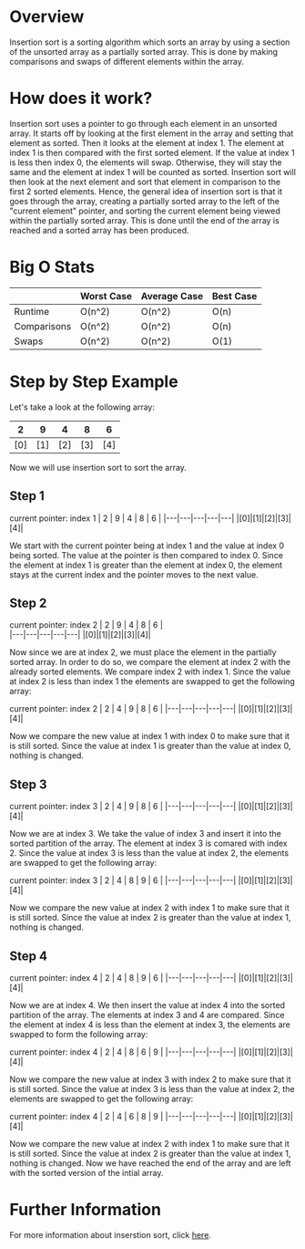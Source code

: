 # Overview

Insertion sort is a sorting algorithm which sorts an array by using a section of the unsorted array as a partially sorted array. This is done by making comparisons and swaps of different elements within the array.

# How does it work?

Insertion sort uses a pointer to go through each element in an unsorted array. It starts off by looking at the first element in the array and setting that element as sorted. Then it looks at the element at index 1. The element at index 1 is then compared with the first sorted element. If the value at index 1 is less then index 0, the elements will swap. Otherwise, they will stay the same and the element at index 1 will be counted as sorted. Insertion sort will then look at the next element and sort that element in comparison to the first 2 sorted elements. Hence, the general idea of insertion sort is that it goes through the array, creating a partially sorted array to the left of the "current element" pointer, and sorting the current element being viewed within the partially sorted array. This is done until the end of the array is reached and a sorted array has been produced.

# Big O Stats

|            | Worst Case | Average Case | Best Case |
|------------|------------|--------------|-----------|
| Runtime    | O(n^2)     | O(n^2)       |  O(n)     |
| Comparisons| O(n^2)     | O(n^2)       |  O(n)     |
| Swaps      | O(n^2)     | O(n^2)       |  O(1)     |

# Step by Step Example

Let's take a look at the following array:


| 2 | 9 | 4 | 8 | 6 |
|---|---|---|---|---|
|[0]|[1]|[2]|[3]|[4]|


Now we will use insertion sort to sort the array.

## Step 1

current pointer: index 1
| 2 | 9 | 4 | 8 | 6 |
|---|---|---|---|---|
|[0]|[1]|[2]|[3]|[4]|

We start with the current pointer being at index 1 and the value at index 0 being sorted. The value at the pointer is then compared to index 0. Since the element at index 1 is greater than the element at index 0, the element stays at the current index and the pointer moves to the next value.

## Step 2

current pointer: index 2
| 2 | 9 | 4 | 8 | 6 |  
|---|---|---|---|---|
|[0]|[1]|[2]|[3]|[4]|

Now since we are at index 2, we must place the element in the partially sorted array. In order to do so, we compare the element at index 2 with the already sorted elements. We compare index 2 with index 1. Since the value at index 2 is less than index 1 the elements are swapped to get the following array:

current pointer: index 2
| 2 | 4 | 9 | 8 | 6 |
|---|---|---|---|---|
|[0]|[1]|[2]|[3]|[4]|

Now we compare the new value at index 1 with index 0 to make sure that it is still sorted. Since the value at index 1 is greater than the value at index 0, nothing is changed.

## Step 3

current pointer: index 3
| 2 | 4 | 9 | 8 | 6 |
|---|---|---|---|---|
|[0]|[1]|[2]|[3]|[4]|

Now we are at index 3. We take the value of index 3 and insert it into the sorted partition of the array. The element at index 3 is comared with index 2. Since the value at index 3 is less than the value at index 2, the elements are swapped to get the following array:

current pointer: index 3
| 2 | 4 | 8 | 9 | 6 |
|---|---|---|---|---|
|[0]|[1]|[2]|[3]|[4]|

Now we compare the new value at index 2 with index 1 to make sure that it is still sorted. Since the value at index 2 is greater than the value at index 1, nothing is changed.

## Step 4

current pointer: index 4
| 2 | 4 | 8 | 9 | 6 |
|---|---|---|---|---|
|[0]|[1]|[2]|[3]|[4]|

Now we are at index 4. We then insert the value at index 4 into the sorted partition of the array. The elements at index 3 and 4 are compared. Since the element at index 4 is less than the element at index 3, the elements are swapped to form the following array:

current pointer: index 4
| 2 | 4 | 8 | 6 | 9 |
|---|---|---|---|---|
|[0]|[1]|[2]|[3]|[4]|

Now we compare the new value at index 3 with index 2 to make sure that it is still sorted. Since the value at index 3 is less than the value at index 2, the elements are swapped to get the following array:

current pointer: index 4
| 2 | 4 | 6 | 8 | 9 |
|---|---|---|---|---|
|[0]|[1]|[2]|[3]|[4]|

Now we compare the new value at index 2 with index 1 to make sure that it is still sorted. Since the value at index 2 is greater than the value at index 1, nothing is changed. Now we have reached the end of the array and are left with the sorted version of the intial array.

# Further Information

For more information about inserstion sort, click [here](https://en.wikipedia.org/wiki/Insertion_sort).